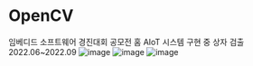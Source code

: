 # OpenCV
임베디드 소프트웨어 경진대회 공모전 홈 AIoT 시스템 구현 중 상자 검출
2022.06~2022.09
![image](https://user-images.githubusercontent.com/102011017/182182680-f6c07ba2-0e5a-434f-9102-7f55311ea62e.png)
![image](https://user-images.githubusercontent.com/102011017/182182704-0892d684-6d2a-4a1b-a8f0-bfb98d2c6c75.png)
![image](https://user-images.githubusercontent.com/102011017/182182717-56d7154b-02e6-4b8c-8a0b-03bda8399e1a.png)
